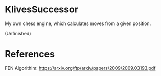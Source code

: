 # KlivesSuccessor
My own chess engine, which calculates moves from a given position.

(Unfinished)

# References
FEN Algorithim: https://arxiv.org/ftp/arxiv/papers/2009/2009.03193.pdf
